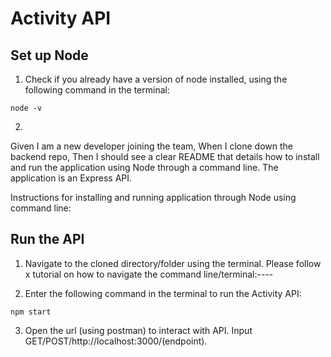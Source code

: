 Activity API
======================

Set up Node
---------------------
1. Check if you already have a version of node installed, using the following command in the terminal:
```
node -v
```
2.


Given I am a new developer joining the team,
When I clone down the backend repo,
Then I should see a clear README that details how to install and run the application using Node through a command line. The application is an Express API.

Instructions for installing and running application through Node using command line:


Run the API
---------------------
1. Navigate to the cloned directory/folder using the terminal. Please follow x tutorial on how to navigate the command line/terminal:----

2. Enter the following command in the terminal to run the Activity API:
```
npm start
```

3. Open the url (using postman) to interact with API. Input GET/POST/http://localhost:3000/(endpoint).
